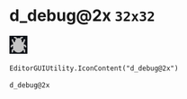 # d_debug@2x `32x32`
<img src="/img/d_debug@2x.png" width=32 height=32>

``` CSharp
EditorGUIUtility.IconContent("d_debug@2x")
```
```
d_debug@2x
```
